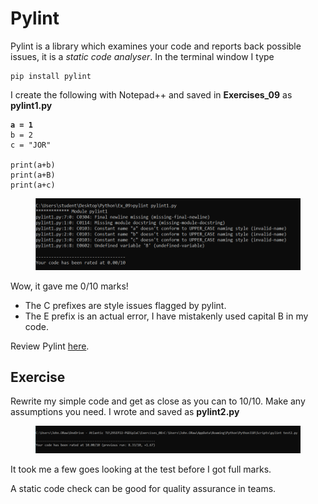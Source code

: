 # Pylint

Pylint is a library which examines your code and reports back possible issues, it is a _static code analyser_. In the terminal window I type&#x20;

```
pip install pylint
```

I create the following with Notepad++ and saved in **Exercises\_09** as **pylint1.py**

<pre><code><strong>a = 1
</strong>b = 2
c = "JOR"

print(a+b)
print(a+B)
print(a+c)
</code></pre>

<figure><img src="../.gitbook/assets/image.png" alt=""><figcaption></figcaption></figure>

Wow, it gave me 0/10 marks!&#x20;

* The C prefixes are style issues flagged by pylint.&#x20;
* The E prefix is an actual error, I have mistakenly used capital B in my code.&#x20;

Review Pylint [here](https://pylint.pycqa.org/en/latest/tutorial.html).

## Exercise

Rewrite my simple code and get as close as you can to 10/10. Make any assumptions you need. I wrote and saved as **pylint2.py**

<figure><img src="../.gitbook/assets/image (1).png" alt=""><figcaption></figcaption></figure>

It took me a few goes looking at the test before I got full marks.&#x20;

A static code check can be good for quality assurance in teams.
